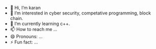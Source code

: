 - 👋 Hi, I’m karan
- 👀 I’m interested in cyber security, competative programming, block chain.
- 🌱 I’m currently learning c++.
- 📫 How to reach me ...
- 😄 Pronouns: ...
- ⚡ Fun fact: ...

<!---
amazing2311/amazing2311 is a ✨ special ✨ repository because its `README.md` (this file) appears on your GitHub profile.
You can click the Preview link to take a look at your changes.
--->
